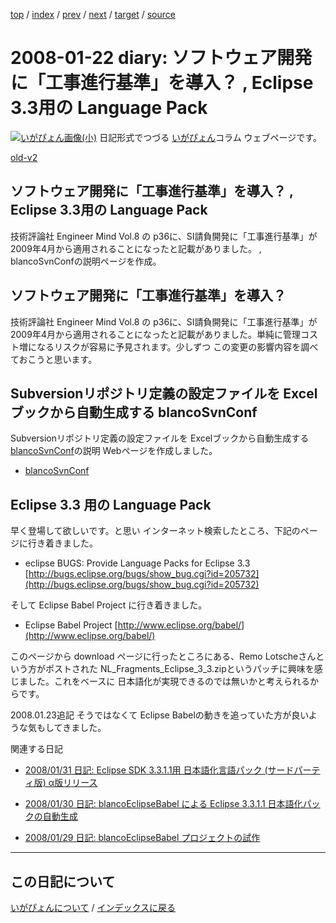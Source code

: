 [top](https://igapyon.github.io/diary/) 
 / [index](https://igapyon.github.io/diary/2008/index.html) 
 / [prev](https://igapyon.github.io/diary/2008/ig080119.html) 
 / [next](https://igapyon.github.io/diary/2008/ig080124.html) 
 / [target](https://igapyon.github.io/diary/2008/ig080122.html) 
 / [source](https://github.com/igapyon/diary/blob/gh-pages/2008/ig080122.html.src.md) 

2008-01-22 diary: ソフトウェア開発に「工事進行基準」を導入？ , Eclipse 3.3用の Language Pack
=====================================================================================================
[![いがぴょん画像(小)](https://igapyon.github.io/diary/images/iga200306s.jpg "いがぴょん")](https://igapyon.github.io/diary/memo/memoigapyon.html) 日記形式でつづる [いがぴょん](https://igapyon.github.io/diary/memo/memoigapyon.html)コラム ウェブページです。

[old-v2](ig080122-orig.html)

## ソフトウェア開発に「工事進行基準」を導入？ , Eclipse 3.3用の Language Pack

技術評論社 Engineer Mind Vol.8 の p36に、SI請負開発に「工事進行基準」が 2009年4月から適用されることになったと記載がありました。 , blancoSvnConfの説明ページを作成。


## ソフトウェア開発に「工事進行基準」を導入？

技術評論社 Engineer Mind Vol.8 の p36に、SI請負開発に「工事進行基準」が 2009年4月から適用されることになったと記載がありました。単純に管理コスト増になるリスクが容易に予見されます。少しずつ この変更の影響内容を調べておこうと思います。

## Subversionリポジトリ定義の設定ファイルを Excelブックから自動生成する blancoSvnConf

Subversionリポジトリ定義の設定ファイルを Excelブックから自動生成する [blancoSvnConf](http://www.igapyon.jp/blanco/blancosvnconf.html)の説明 Webページを作成しました。

* [blancoSvnConf](http://www.igapyon.jp/blanco/blancosvnconf.html)

## Eclipse 3.3 用の Language Pack

早く登場して欲しいです。と思い インターネット検索したところ、下記のページに行き着きました。

* eclipse BUGS: Provide Language Packs for Eclipse 3.3
  [http://bugs.eclipse.org/bugs/show_bug.cgi?id=205732](http://bugs.eclipse.org/bugs/show_bug.cgi?id=205732)

そして Eclipse Babel Project に行き着きました。

* Eclipse Babel Project
  [http://www.eclipse.org/babel/](http://www.eclipse.org/babel/)

このページから download ページに行ったところにある、Remo Lotscheさんという方がポストされた NL_Fragments_Eclipse_3_3.zipというパッチに興味を感じました。これをベースに 日本語化が実現できるのでは無いかと考えられるからです。

2008.01.23追記 そうではなくて Eclipse Babelの動きを追っていた方が良いような気もしてきました。

関連する日記

* [2008/01/31 日記: Eclipse SDK 3.3.1.1用 日本語化言語パック (サードパーティ版) α版リリース](ig080131.html)
  
* [2008/01/30 日記: blancoEclipseBabel による Eclipse 3.3.1.1 日本語化パックの自動生成](ig080130.html)
  
* [2008/01/29 日記: blancoEclipseBabel プロジェクトの試作](ig080129.html)

----------------------------------------------------------------------------------------------------

## この日記について
[いがぴょんについて](https://igapyon.github.io/diary/memo/memoigapyon.html) / [インデックスに戻る](https://igapyon.github.io/diary/idxall.html)
